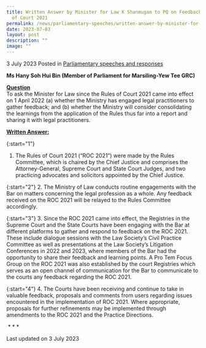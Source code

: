 ```yaml
---
title: Written Answer by Minister for Law K Shanmugam to PQ on Feedback on Rules
  of Court 2021
permalink: /news/parliamentary-speeches/written-answer-by-minister-for-law-k-shanmugam-to-pq-on-feedback-on-rules-of-court-2021/
date: 2023-07-03
layout: post
description: ""
image: ""
---
```

3 July 2023 Posted in [Parliamentary speeches and responses](/news/parliamentary-speeches) 

**Ms Hany Soh Hui Bin (Member of Parliament for Marsiling-Yew Tee GRC)**

**<b><u>Question</u></b>** 
<br>To ask the Minister for Law since the Rules of Court 2021 came into effect on 1 April 2022 (a) whether the Ministry has engaged legal practitioners to gather feedback; and (b) whether the Ministry will consider consolidating the learnings from the application of the Rules thus far into a report and sharing it with legal practitioners.

**<b><u>Written Answer:</u></b>** 

{:start="1"} 
1.  The Rules of Court 2021 (“ROC 2021”) were made by the Rules Committee, which is chaired by the Chief Justice and comprises the Attorney-General, Supreme Court and State Court Judges, and two practicing advocates and solicitors appointed by the Chief Justice.

{:start="2"} 
2.  The Ministry of Law conducts routine engagements with the Bar on matters concerning the legal profession as a whole. Any feedback received on the ROC 2021 will be relayed to the Rules Committee accordingly.

{:start="3"} 
3.  Since the ROC 2021 came into effect, the Registries in the Supreme Court and the State Courts have been engaging with the Bar at different platforms to gather and respond to feedback on the ROC 2021. These include dialogue sessions with the Law Society’s Civil Practice Committee as well as presentations at the Law Society’s Litigation Conferences in 2022 and 2023, where members of the Bar had the opportunity to share their feedback and learning points. A Pro Tem Focus Group on the ROC 2021 was also established by the court Registries which serves as an open channel of communication for the Bar to communicate to the courts any feedback regarding the ROC 2021.

{:start="4"}
4. The Courts have been receiving and continue to take in valuable feedback, proposals and comments from users regarding issues encountered in the implementation of ROC 2021. Where appropriate, proposals for further refinements may be implemented through amendments to the ROC 2021 and the Practice Directions.

&nbsp;* * *

<p class="right-side-updated">Last updated on 3 July 2023</p>